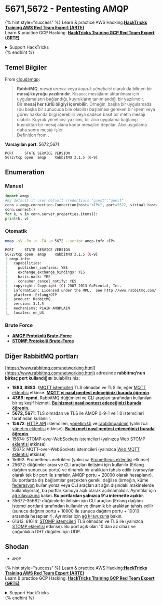 # 5671,5672 - Pentesting AMQP

{% hint style="success" %}
Learn & practice AWS Hacking:<img src="../.gitbook/assets/arte.png" alt="" data-size="line">[**HackTricks Training AWS Red Team Expert (ARTE)**](https://training.hacktricks.xyz/courses/arte)<img src="../.gitbook/assets/arte.png" alt="" data-size="line">\
Learn & practice GCP Hacking: <img src="../.gitbook/assets/grte.png" alt="" data-size="line">[**HackTricks Training GCP Red Team Expert (GRTE)**<img src="../.gitbook/assets/grte.png" alt="" data-size="line">](https://training.hacktricks.xyz/courses/grte)

<details>

<summary>Support HackTricks</summary>

* Check the [**subscription plans**](https://github.com/sponsors/carlospolop)!
* **Join the** 💬 [**Discord group**](https://discord.gg/hRep4RUj7f) or the [**telegram group**](https://t.me/peass) or **follow** us on **Twitter** 🐦 [**@hacktricks\_live**](https://twitter.com/hacktricks_live)**.**
* **Share hacking tricks by submitting PRs to the** [**HackTricks**](https://github.com/carlospolop/hacktricks) and [**HackTricks Cloud**](https://github.com/carlospolop/hacktricks-cloud) github repos.

</details>
{% endhint %}

## Temel Bilgiler

From [cloudamqp](https://www.cloudamqp.com/blog/2015-05-18-part1-rabbitmq-for-beginners-what-is-rabbitmq.html):

> **RabbitMQ**, _mesaj aracısı_ veya _kuyruk yöneticisi_ olarak da bilinen bir **mesaj kuyruğu yazılımıdır**. Kısaca; mesajların aktarılması için uygulamaların bağlandığı, kuyrukların tanımlandığı bir yazılımdır.\
> Bir **mesaj her türlü bilgiyi içerebilir**. Örneğin, başka bir uygulamada (bu başka bir sunucuda bile olabilir) başlaması gereken bir işlem veya görev hakkında bilgi içerebilir veya sadece basit bir metin mesajı olabilir. Kuyruk yöneticisi yazılımı, bir alıcı uygulama bağlanıp kuyruktan bir mesaj alana kadar mesajları depolar. Alıcı uygulama daha sonra mesajı işler.\
> Definition from .

**Varsayılan port**: 5672,5671
```
PORT     STATE SERVICE VERSION
5672/tcp open  amqp    RabbitMQ 3.1.5 (0-9)
```
## Enumeration

### Manuel
```python
import amqp
#By default it uses default credentials "guest":"guest"
conn = amqp.connection.Connection(host="<IP>", port=5672, virtual_host="/")
conn.connect()
for k, v in conn.server_properties.items():
print(k, v)
```
### Otomatik
```bash
nmap -sV -Pn -n -T4 -p 5672 --script amqp-info <IP>

PORT     STATE SERVICE VERSION
5672/tcp open  amqp    RabbitMQ 3.1.5 (0-9)
| amqp-info:
|   capabilities:
|     publisher_confirms: YES
|     exchange_exchange_bindings: YES
|     basic.nack: YES
|     consumer_cancel_notify: YES
|   copyright: Copyright (C) 2007-2013 GoPivotal, Inc.
|   information: Licensed under the MPL.  See http://www.rabbitmq.com/
|   platform: Erlang/OTP
|   product: RabbitMQ
|   version: 3.1.5
|   mechanisms: PLAIN AMQPLAIN
|_  locales: en_US
```
### Brute Force

* [**AMQP Protokolü Brute-Force**](../generic-hacking/brute-force.md#amqp-activemq-rabbitmq-qpid-joram-and-solace)
* [**STOMP Protokolü Brute-Force**](../generic-hacking/brute-force.md#stomp-activemq-rabbitmq-hornetq-and-openmq)

## Diğer RabbitMQ portları

[https://www.rabbitmq.com/networking.html](https://www.rabbitmq.com/networking.html) adresinde **rabbitmq'nun birkaç port kullandığını** bulabilirsiniz:

* **1883, 8883**: ([MQTT istemcileri](http://mqtt.org) TLS olmadan ve TLS ile, eğer [MQTT eklentisi](https://www.rabbitmq.com/mqtt.html) etkinse. [**MQTT'yi nasıl pentest edeceğinizi burada öğrenin**](1883-pentesting-mqtt-mosquitto.md).
* **4369: epmd**, RabbitMQ düğümleri ve CLI araçları tarafından kullanılan bir eş keşif hizmeti. [**Bu hizmeti nasıl pentest edeceğinizi burada öğrenin**](4369-pentesting-erlang-port-mapper-daemon-epmd.md).
* **5672, 5671**: TLS olmadan ve TLS ile AMQP 0-9-1 ve 1.0 istemcileri tarafından kullanılır.
* **15672**: [HTTP API](https://www.rabbitmq.com/management.html) istemcileri, [yönetim UI](https://www.rabbitmq.com/management.html) ve [rabbitmqadmin](https://www.rabbitmq.com/management-cli.html) (yalnızca [yönetim eklentisi](https://www.rabbitmq.com/management.html) etkinse). [**Bu hizmeti nasıl pentest edeceğinizi burada öğrenin**](15672-pentesting-rabbitmq-management.md).
* 15674: STOMP-over-WebSockets istemcileri (yalnızca [Web STOMP eklentisi](https://www.rabbitmq.com/web-stomp.html) etkinse)
* 15675: MQTT-over-WebSockets istemcileri (yalnızca [Web MQTT eklentisi](https://www.rabbitmq.com/web-mqtt.html) etkinse)
* 15692: Prometheus metrikleri (yalnızca [Prometheus eklentisi](https://www.rabbitmq.com/prometheus.html) etkinse)
* 25672: düğümler arası ve CLI araçları iletişimi için kullanılır (Erlang dağıtım sunucusu portu) ve dinamik bir aralıktan tahsis edilir (varsayılan olarak tek bir port ile sınırlıdır, AMQP portu + 20000 olarak hesaplanır). Bu portlarda dış bağlantılar gerçekten gerekli değilse (örneğin, küme [federasyon](https://www.rabbitmq.com/federation.html) kullanıyorsa veya CLI araçları alt ağın dışındaki makinelerde kullanılıyorsa), bu portlar kamuya açık olarak açılmamalıdır. Ayrıntılar için [ağ kılavuzuna](https://www.rabbitmq.com/networking.html) bakın. **Bu portlardan yalnızca 9'u internette açıktır**.
* 35672-35682: düğümlerle iletişim için CLI araçları (Erlang dağıtım istemci portları) tarafından kullanılır ve dinamik bir aralıktan tahsis edilir (sunucu dağıtım portu + 10000 ile sunucu dağıtım portu + 10010 arasında hesaplanır). Ayrıntılar için [ağ kılavuzuna](https://www.rabbitmq.com/networking.html) bakın.
* 61613, 61614: [STOMP istemcileri](https://stomp.github.io/stomp-specification-1.2.html) TLS olmadan ve TLS ile (yalnızca [STOMP eklentisi](https://www.rabbitmq.com/stomp.html) etkinse). Bu port açık olan 10'dan az cihaz ve çoğunlukla DHT düğüleri için UDP.

## Shodan

* `AMQP`

{% hint style="success" %}
Learn & practice AWS Hacking:<img src="../.gitbook/assets/arte.png" alt="" data-size="line">[**HackTricks Training AWS Red Team Expert (ARTE)**](https://training.hacktricks.xyz/courses/arte)<img src="../.gitbook/assets/arte.png" alt="" data-size="line">\
Learn & practice GCP Hacking: <img src="../.gitbook/assets/grte.png" alt="" data-size="line">[**HackTricks Training GCP Red Team Expert (GRTE)**<img src="../.gitbook/assets/grte.png" alt="" data-size="line">](https://training.hacktricks.xyz/courses/grte)

<details>

<summary>Support HackTricks</summary>

* Check the [**subscription plans**](https://github.com/sponsors/carlospolop)!
* **Join the** 💬 [**Discord group**](https://discord.gg/hRep4RUj7f) or the [**telegram group**](https://t.me/peass) or **follow** us on **Twitter** 🐦 [**@hacktricks\_live**](https://twitter.com/hacktricks_live)**.**
* **Share hacking tricks by submitting PRs to the** [**HackTricks**](https://github.com/carlospolop/hacktricks) and [**HackTricks Cloud**](https://github.com/carlospolop/hacktricks-cloud) github repos.

</details>
{% endhint %}

